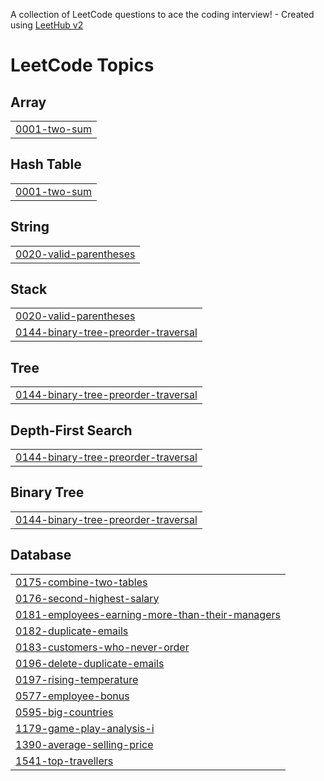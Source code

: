 A collection of LeetCode questions to ace the coding interview! - Created using [LeetHub v2](https://github.com/arunbhardwaj/LeetHub-2.0)
<!---LeetCode Topics Start-->
# LeetCode Topics
## Array
|  |
| ------- |
| [0001-two-sum](https://github.com/Emrul-Hasan/Leetcode-Problem-Solving/tree/master/0001-two-sum) |
## Hash Table
|  |
| ------- |
| [0001-two-sum](https://github.com/Emrul-Hasan/Leetcode-Problem-Solving/tree/master/0001-two-sum) |
## String
|  |
| ------- |
| [0020-valid-parentheses](https://github.com/Emrul-Hasan/Leetcode-Problem-Solving/tree/master/0020-valid-parentheses) |
## Stack
|  |
| ------- |
| [0020-valid-parentheses](https://github.com/Emrul-Hasan/Leetcode-Problem-Solving/tree/master/0020-valid-parentheses) |
| [0144-binary-tree-preorder-traversal](https://github.com/Emrul-Hasan/Leetcode-Problem-Solving/tree/master/0144-binary-tree-preorder-traversal) |
## Tree
|  |
| ------- |
| [0144-binary-tree-preorder-traversal](https://github.com/Emrul-Hasan/Leetcode-Problem-Solving/tree/master/0144-binary-tree-preorder-traversal) |
## Depth-First Search
|  |
| ------- |
| [0144-binary-tree-preorder-traversal](https://github.com/Emrul-Hasan/Leetcode-Problem-Solving/tree/master/0144-binary-tree-preorder-traversal) |
## Binary Tree
|  |
| ------- |
| [0144-binary-tree-preorder-traversal](https://github.com/Emrul-Hasan/Leetcode-Problem-Solving/tree/master/0144-binary-tree-preorder-traversal) |
## Database
|  |
| ------- |
| [0175-combine-two-tables](https://github.com/Emrul-Hasan/Leetcode-Problem-Solving/tree/master/0175-combine-two-tables) |
| [0176-second-highest-salary](https://github.com/Emrul-Hasan/Leetcode-Problem-Solving/tree/master/0176-second-highest-salary) |
| [0181-employees-earning-more-than-their-managers](https://github.com/Emrul-Hasan/Leetcode-Problem-Solving/tree/master/0181-employees-earning-more-than-their-managers) |
| [0182-duplicate-emails](https://github.com/Emrul-Hasan/Leetcode-Problem-Solving/tree/master/0182-duplicate-emails) |
| [0183-customers-who-never-order](https://github.com/Emrul-Hasan/Leetcode-Problem-Solving/tree/master/0183-customers-who-never-order) |
| [0196-delete-duplicate-emails](https://github.com/Emrul-Hasan/Leetcode-Problem-Solving/tree/master/0196-delete-duplicate-emails) |
| [0197-rising-temperature](https://github.com/Emrul-Hasan/Leetcode-Problem-Solving/tree/master/0197-rising-temperature) |
| [0577-employee-bonus](https://github.com/Emrul-Hasan/Leetcode-Problem-Solving/tree/master/0577-employee-bonus) |
| [0595-big-countries](https://github.com/Emrul-Hasan/Leetcode-Problem-Solving/tree/master/0595-big-countries) |
| [1179-game-play-analysis-i](https://github.com/Emrul-Hasan/Leetcode-Problem-Solving/tree/master/1179-game-play-analysis-i) |
| [1390-average-selling-price](https://github.com/Emrul-Hasan/Leetcode-Problem-Solving/tree/master/1390-average-selling-price) |
| [1541-top-travellers](https://github.com/Emrul-Hasan/Leetcode-Problem-Solving/tree/master/1541-top-travellers) |
<!---LeetCode Topics End-->